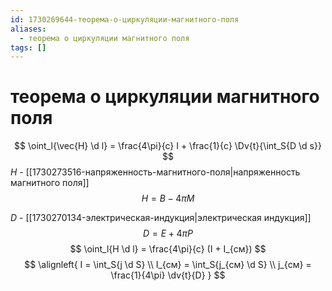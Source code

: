 ```yaml
---
id: 1730269644-теорема-о-циркуляции-магнитного-поля
aliases:
  - теорема о циркуляции магнитного поля
tags: []
---
```


# теорема о циркуляции магнитного поля
$$
\oint_l{\vec{H} \d l} = \frac{4\pi}{c} I + \frac{1}{c} \Dv{t}{\int_S{D \d s}}
$$
$H$ - [[1730273516-напряженность-магнитного-поля|напряженность магнитного поля]]
$$
H = B - 4\pi M
$$

$D$ - [[1730270134-электрическая-индукция|электрическая индукция]]
$$
D = E + 4\pi P
$$
$$
\oint_l{H \d l} = \frac{4\pi}{c} (I + I_{см})
$$
$$
\alignleft{
I = \int_S{j \d S} \\
I_{см} = \int_S{j_{см} \d S} \\
j_{см} = \frac{1}{4\pi} \dv{t}{D}
}
$$

